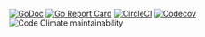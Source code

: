 [![GoDoc](https://godoc.org/github.com/jspc/routes?status.svg)](https://godoc.org/github.com/jspc/routes)
[![Go Report Card](https://goreportcard.com/badge/github.com/jspc/routes)](https://goreportcard.com/report/github.com/jspc/routes)
[![CircleCI](https://circleci.com/gh/jspc/routes/tree/master.svg?style=svg)](https://circleci.com/gh/jspc/routes/tree/master)
[![Codecov](https://codecov.io/gh/jspc/routes/branch/master/graphs/badge.svg?branch=master)](https://codecov.io/gh/jspc/routes/branch/master)
![Code Climate maintainability](https://img.shields.io/codeclimate/maintainability/jspc/routes.svg)
